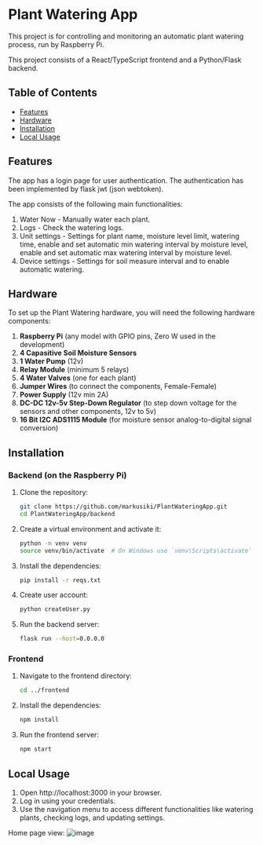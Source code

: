 # Plant Watering App

This project is for controlling and monitoring an automatic plant watering process, run by Raspberry Pi.

This project consists of a React/TypeScript frontend and a Python/Flask backend.

## Table of Contents

- [Features](#features)
- [Hardware](#hardware)
- [Installation](#installation)
- [Local Usage](#local-usage)

## Features

The app has a login page for user authentication. The authentication has been implemented by flask jwt (json webtoken).

The app consists of the following main functionalities:

1. Water Now - Manually water each plant.
2. Logs - Check the watering logs.
3. Unit settings - Settings for plant name, moisture level limit, watering time, enable and set automatic min watering interval by moisture level, enable and set automatic max watering interval by moisture level.
4. Device settings - Settings for soil measure interval and to enable automatic watering.

## Hardware

To set up the Plant Watering hardware, you will need the following hardware components:

1. **Raspberry Pi** (any model with GPIO pins, Zero W used in the development)
2. **4 Capasitive Soil Moisture Sensors**
3. **1 Water Pump** (12v)
4. **Relay Module** (minimum 5 relays)
5. **4 Water Valves** (one for each plant)
6. **Jumper Wires** (to connect the components, Female-Female)
7. **Power Supply** (12v min 2A)
8. **DC-DC 12v-5v Step-Down Regulator** (to step down voltage for the sensors and other components, 12v to 5v)
9. **16 Bit I2C ADS1115 Module** (for moisture sensor analog-to-digital signal conversion)

## Installation

### Backend (on the Raspberry Pi)

1. Clone the repository:

   ```sh
   git clone https://github.com/markusiki/PlantWateringApp.git
   cd PlantWateringApp/backend
   ```

2. Create a virtual environment and activate it:

   ```sh
   python -m venv venv
   source venv/bin/activate  # On Windows use `venv\Scripts\activate`
   ```

3. Install the dependencies:

   ```sh
   pip install -r reqs.txt
   ```

4. Create user account:

   ```sh
   python createUser.py
   ```

5. Run the backend server:
   ```sh
   flask run --host=0.0.0.0
   ```

### Frontend

1. Navigate to the frontend directory:

   ```sh
   cd ../frontend
   ```

2. Install the dependencies:

   ```sh
   npm install
   ```

3. Run the frontend server:
   ```sh
   npm start
   ```

## Local Usage

1. Open http://localhost:3000 in your browser.
2. Log in using your credentials.
3. Use the navigation menu to access different functionalities like watering plants, checking logs, and updating settings.

Home page view:
![image](https://github.com/markusiki/PlantWateringApp/assets/110092345/c86a7ca4-dcef-4b7b-8042-5cf24921d38d)
